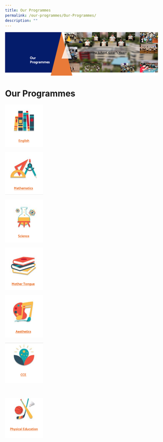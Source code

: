 ```yaml
---
title: Our Programmes
permalink: /our-programmes/Our-Programmes/
description: ""
---
```

![](/images/OurProgrammes1.png)

Our Programmes
==============

<p><a href="/our-programmes/IP-Core-Curriculum/English/"><img style="width:25%" src="/images/eng.png"></a></p>


<p><a href="/our-programmes/IP-Core-Curriculum/Mathematics/"><img style="width:25%" src="/images/math.png"></a></p>


<p><a href="/our-programmes/IP-Core-Curriculum/Science/"><img style="width:25%" src="/images/sci.png"></a></p>


<p><a href="/our-programmes/IP-Core-Curriculum/Mother-Tongue/"><img style="width:25%" src="/images/mt.png"></a></p>


<p><a href="/non-ip-core-curriculum/Aesthetics/"><img style="width:25%" src="/images/ae.png"></a></p>


<p><a href="/non-ip-core-curriculum/CCE/"><img style="width:25%" src="/images/cce.png"></a></p>


 <p><a href="[http://google.com/linkhere](http://google.com/linkhere)"><img style="width:25%" src="/images/pe.png"></a></p>